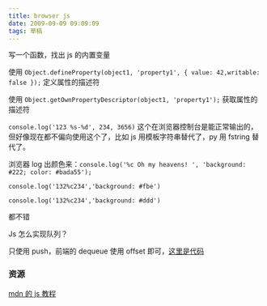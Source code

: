 ```yaml
---
title: browser js
date: 2009-09-09 09:09:09
tags: 草稿
---
```


写一个函数，找出 js 的内置变量

使用 `Object.defineProperty(object1, 'property1', { value: 42,writable: false });` 定义属性的描述符

使用 `Object.getOwnPropertyDescriptor(object1, 'property1');` 获取属性的描述符

`console.log('123 %s-%d', 234, 3656)` 这个在浏览器控制台是能正常输出的，但好像现在都不偏向使用这个了，比如 js 用模板字符串替代了，py 用 fstring 替代了。

浏览器 log 出颜色来：`console.log('%c Oh my heavens! ', 'background: #222; color: #bada55');`

`console.log('132%c234','background: #fbe')`

`console.log('132%c234','background: #ddd')`

都不错

Js 怎么实现队列？

只使用 push，前端的 dequeue 使用 offset 即可，[这里是代码](https://github.com/datastructures-js/queue)

### 资源

[mdn 的 js 教程](https://developer.mozilla.org/zh-CN/docs/Web/JavaScript)
